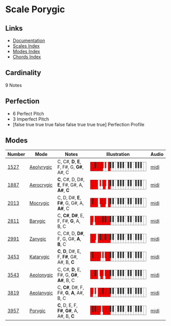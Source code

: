 # Scale Porygic

## Links

- [Documentation](index.md)
- [Scales Index](Scales.md)
- [Modes Index](Modes.md)
- [Chords Index](Chords.md)

## Cardinality

9 Notes

## Perfection

- 6 Perfect Pitch
- 3 Imperfect Pitch
- [false true true true false false true true true] Perfection Profile

## Modes

| Number | Mode | Notes | Illustration | Audio |
|--------|------|-------|--------------|-------|
| [1527](https://ianring.com/musictheory/scales/1527) | [Aeolyrygic](ModeAeolyrygic.md) | C, C#, **D**, **E**, F, F#, G, **G#**, A#, C | ![CNaturalAeolyrygic](ModeCNaturalAeolyrygic.png) | [midi](https://github.com/edipermadi/music/blob/main/docs/ModeCNaturalAeolyrygic.mid?raw=true) | 
| [1887](https://ianring.com/musictheory/scales/1887) | [Aerocrygic](ModeAerocrygic.md) | **C**, C#, D, D#, **E**, F#, G#, A, **A#**, **C** | ![CNaturalAerocrygic](ModeCNaturalAerocrygic.png) | [midi](https://github.com/edipermadi/music/blob/main/docs/ModeCNaturalAerocrygic.mid?raw=true) | 
| [2013](https://ianring.com/musictheory/scales/2013) | [Mocrygic](ModeMocrygic.md) | C, D, D#, **E**, **F#**, G, G#, A, **A#**, C | ![CNaturalMocrygic](ModeCNaturalMocrygic.png) | [midi](https://github.com/edipermadi/music/blob/main/docs/ModeCNaturalMocrygic.mid?raw=true) | 
| [2811](https://ianring.com/musictheory/scales/2811) | [Barygic](ModeBarygic.md) | C, **C#**, **D#**, E, F, F#, **G**, A, B, C | ![CNaturalBarygic](ModeCNaturalBarygic.png) | [midi](https://github.com/edipermadi/music/blob/main/docs/ModeCNaturalBarygic.mid?raw=true) | 
| [2991](https://ianring.com/musictheory/scales/2991) | [Zanygic](ModeZanygic.md) | C, C#, D, **D#**, F, G, G#, **A**, **B**, C | ![CNaturalZanygic](ModeCNaturalZanygic.png) | [midi](https://github.com/edipermadi/music/blob/main/docs/ModeCNaturalZanygic.mid?raw=true) | 
| [3453](https://ianring.com/musictheory/scales/3453) | [Katarygic](ModeKatarygic.md) | **C**, **D**, D#, E, F, **F#**, G#, A#, B, **C** | ![CNaturalKatarygic](ModeCNaturalKatarygic.png) | [midi](https://github.com/edipermadi/music/blob/main/docs/ModeCNaturalKatarygic.mid?raw=true) | 
| [3543](https://ianring.com/musictheory/scales/3543) | [Aeolonygic](ModeAeolonygic.md) | C, C#, **D**, E, F#, G, **G#**, **A#**, B, C | ![CNaturalAeolonygic](ModeCNaturalAeolonygic.png) | [midi](https://github.com/edipermadi/music/blob/main/docs/ModeCNaturalAeolonygic.mid?raw=true) | 
| [3819](https://ianring.com/musictheory/scales/3819) | [Aeolanygic](ModeAeolanygic.md) | C, **C#**, D#, F, F#, **G**, **A**, A#, B, C | ![CNaturalAeolanygic](ModeCNaturalAeolanygic.png) | [midi](https://github.com/edipermadi/music/blob/main/docs/ModeCNaturalAeolanygic.mid?raw=true) | 
| [3957](https://ianring.com/musictheory/scales/3957) | [Porygic](ModePorygic.md) | **C**, D, E, F, **F#**, **G#**, A, A#, B, **C** | ![CNaturalPorygic](ModeCNaturalPorygic.png) | [midi](https://github.com/edipermadi/music/blob/main/docs/ModeCNaturalPorygic.mid?raw=true) | 
